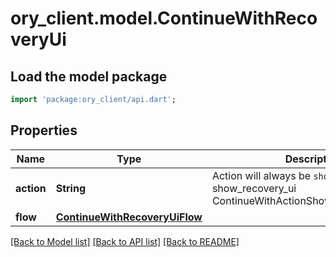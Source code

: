 # ory_client.model.ContinueWithRecoveryUi

## Load the model package
```dart
import 'package:ory_client/api.dart';
```

## Properties
Name | Type | Description | Notes
------------ | ------------- | ------------- | -------------
**action** | **String** | Action will always be `show_recovery_ui` show_recovery_ui ContinueWithActionShowRecoveryUIString | 
**flow** | [**ContinueWithRecoveryUiFlow**](ContinueWithRecoveryUiFlow.md) |  | 

[[Back to Model list]](../README.md#documentation-for-models) [[Back to API list]](../README.md#documentation-for-api-endpoints) [[Back to README]](../README.md)


